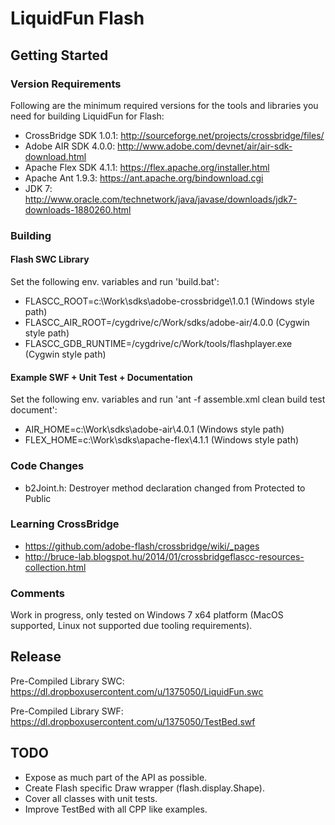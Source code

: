 LiquidFun Flash
===============

## Getting Started

### Version Requirements

Following are the minimum required versions for the tools and libraries you
need for building LiquidFun for Flash:

-   CrossBridge SDK 1.0.1: http://sourceforge.net/projects/crossbridge/files/
-   Adobe AIR SDK 4.0.0: http://www.adobe.com/devnet/air/air-sdk-download.html
-   Apache Flex SDK 4.1.1: https://flex.apache.org/installer.html
-   Apache Ant 1.9.3: https://ant.apache.org/bindownload.cgi
-   JDK 7: http://www.oracle.com/technetwork/java/javase/downloads/jdk7-downloads-1880260.html

### Building

#### Flash SWC Library 

Set the following env. variables and run 'build.bat':

* FLASCC_ROOT=c:\Work\sdks\adobe-crossbridge\1.0.1 (Windows style path)
* FLASCC_AIR_ROOT=/cygdrive/c/Work/sdks/adobe-air/4.0.0 (Cygwin style path)
* FLASCC_GDB_RUNTIME=/cygdrive/c/Work/tools/flashplayer.exe (Cygwin style path)

#### Example SWF + Unit Test + Documentation

Set the following env. variables and run 'ant -f assemble.xml clean build test document':

* AIR_HOME=c:\Work\sdks\adobe-air\4.0.1 (Windows style path)
* FLEX_HOME=c:\Work\sdks\apache-flex\4.1.1 (Windows style path)

### Code Changes

* b2Joint.h: Destroyer method declaration changed from Protected to Public

### Learning CrossBridge

* https://github.com/adobe-flash/crossbridge/wiki/_pages
* http://bruce-lab.blogspot.hu/2014/01/crossbridgeflascc-resources-collection.html

### Comments

Work in progress, only tested on Windows 7 x64 platform (MacOS supported, Linux not supported due tooling requirements).

## Release

Pre-Compiled Library SWC:
https://dl.dropboxusercontent.com/u/1375050/LiquidFun.swc

Pre-Compiled Library SWF:
https://dl.dropboxusercontent.com/u/1375050/TestBed.swf

## TODO

* Expose as much part of the API as possible.
* Create Flash specific Draw wrapper (flash.display.Shape).
* Cover all classes with unit tests.
* Improve TestBed with all CPP like examples.